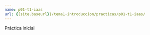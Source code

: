 ```yaml
---
name: p01-t1-iaas
url: {{site.baseurl}}/tema1-introduccion/practicas/p01-t1-iaas/
---
```


Práctica inicial

